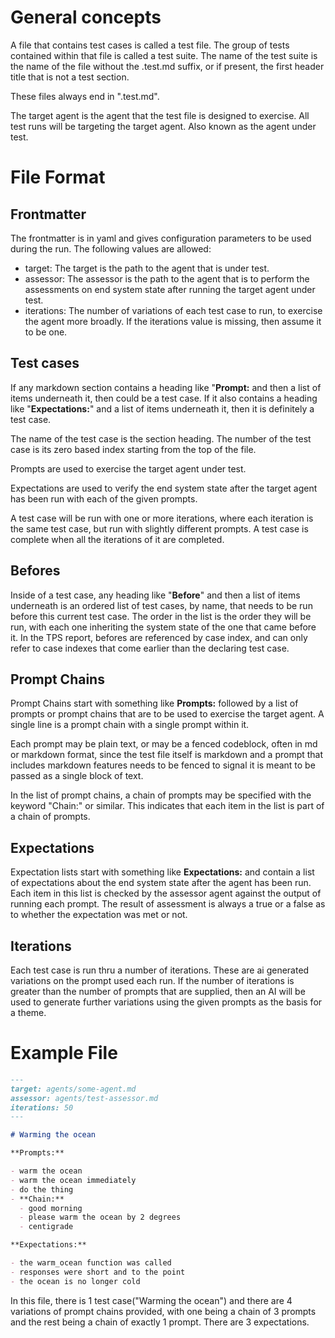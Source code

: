 # General concepts

A file that contains test cases is called a test file. The group of tests
contained within that file is called a test suite. The name of the test suite is
the name of the file without the .test.md suffix, or if present, the first
header title that is not a test section.

These files always end in ".test.md".

The target agent is the agent that the test file is designed to exercise. All
test runs will be targeting the target agent. Also known as the agent under
test.

# File Format

## Frontmatter

The frontmatter is in yaml and gives configuration parameters to be used during
the run. The following values are allowed:

- target: The target is the path to the agent that is under test.
- assessor: The assessor is the path to the agent that is to perform the
  assessments on end system state after running the target agent under test.
- iterations: The number of variations of each test case to run, to exercise the
  agent more broadly. If the iterations value is missing, then assume it to be
  one.

## Test cases

If any markdown section contains a heading like "**Prompt:** and then a list of
items underneath it, then could be a test case. If it also contains a heading
like "**Expectations:**" and a list of items underneath it, then it is
definitely a test case.

The name of the test case is the section heading. The number of the test case is
its zero based index starting from the top of the file.

Prompts are used to exercise the target agent under test.

Expectations are used to verify the end system state after the target agent has
been run with each of the given prompts.

A test case will be run with one or more iterations, where each iteration is the
same test case, but run with slightly different prompts. A test case is complete
when all the iterations of it are completed.

## Befores

Inside of a test case, any heading like "**Before**" and then a list of items
underneath is an ordered list of test cases, by name, that needs to be run
before this current test
case. The order in the list is the order they will be run, with each one
inheriting the system state of the one that came before it. In the TPS report,
befores are referenced by case index, and can only refer to case indexes that
come earlier than the declaring test case.

## Prompt Chains

Prompt Chains start with something like **Prompts:** followed by a list of
prompts or prompt chains that are to be used to exercise the target agent. A
single line is a prompt chain with a single prompt within it.

Each prompt may be plain text, or may be a fenced codeblock, often in md or
markdown format, since the test file itself is markdown and a prompt that
includes markdown features needs to be fenced to signal it is meant to be passed
as a single block of text.

In the list of prompt chains, a chain of prompts may be specified with the
keyword "Chain:" or similar. This indicates that each item in the list is part
of a chain of prompts.

## Expectations

Expectation lists start with something like **Expectations:** and contain a list
of expectations about the end system state after the agent has been run. Each
item in this list is checked by the assessor agent against the output of running
each prompt. The result of assessment is always a true or a false as to whether
the expectation was met or not.

## Iterations

Each test case is run thru a number of iterations. These are ai generated
variations on the prompt used each run. If the number of iterations is greater
than the number of prompts that are supplied, then an AI will be used to
generate further variations using the given prompts as the basis for a theme.

# Example File

```md
---
target: agents/some-agent.md
assessor: agents/test-assessor.md
iterations: 50
---

# Warming the ocean

**Prompts:**

- warm the ocean
- warm the ocean immediately
- do the thing
- **Chain:**
  - good morning
  - please warm the ocean by 2 degrees
  - centigrade

**Expectations:**

- the warm_ocean function was called
- responses were short and to the point
- the ocean is no longer cold
```

In this file, there is 1 test case("Warming the ocean") and there are 4
variations of prompt chains provided, with one being a chain of 3 prompts and
the rest being a chain of exactly 1 prompt. There are 3 expectations.
